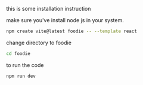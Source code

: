 this is some installation instruction

make sure you've install node js in your system.


```bash
npm create vite@latest foodie -- --template react

```

change directory to foodie
```bash
cd foodie

```



to run the code 
```bash
npm run dev

```
